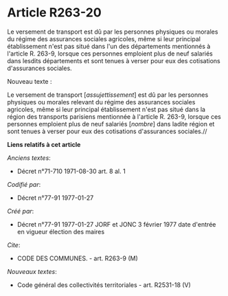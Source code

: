 # Article R263-20

Le versement de transport est dû par les personnes physiques ou morales du régime des assurances sociales agricoles, même si
leur principal établissement n'est pas situé dans l'un des départements mentionnés à l'article R. 263-9, lorsque ces
personnes emploient plus de neuf salariés dans lesdits départements et sont tenues à verser pour eux des cotisations
d'assurances sociales.

Nouveau texte :

Le versement de transport [*assujettissement*] est dû par les personnes physiques ou morales relevant du régime des
assurances sociales agricoles, même si leur principal établissement n'est pas situé dans la région des transports parisiens
mentionnée à l'article R. 263-9, lorsque ces personnes emploient plus de neuf salariés [*nombre*] dans ladite région et sont
tenues à verser pour eux des cotisations d'assurances sociales.//

**Liens relatifs à cet article**

_Anciens textes_:

  - Décret n°71-710 1971-08-30 art. 8 al. 1

_Codifié par_:

  - Décret n°77-91 1977-01-27

_Créé par_:

  - Décret n°77-91 1977-01-27 JORF et JONC 3 février 1977 date d'entrée en vigueur élection des maires

_Cite_:

  - CODE DES COMMUNES. - art. R263-9 (M)

_Nouveaux textes_:

  - Code général des collectivités territoriales - art. R2531-18 (V)
